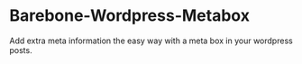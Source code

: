 Barebone-Wordpress-Metabox
==========================

Add extra meta information the easy way with a meta box in your wordpress posts.
